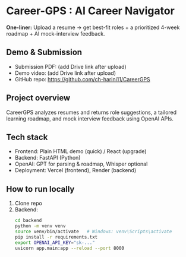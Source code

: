 # Career-GPS : AI Career Navigator

**One-liner:** Upload a resume → get best-fit roles + a prioritized 4-week roadmap + AI mock-interview feedback.

## Demo & Submission
- Submission PDF: (add Drive link after upload)
- Demo video: (add Drive link after upload)
- GitHub repo: https://github.com/ch-harini11/CareerGPS

## Project overview
CareerGPS analyzes resumes and returns role suggestions, a tailored learning roadmap, and mock interview feedback using OpenAI APIs.

## Tech stack
- Frontend: Plain HTML demo (quick) / React (upgrade)
- Backend: FastAPI (Python)
- OpenAI: GPT for parsing & roadmap, Whisper optional
- Deployment: Vercel (frontend), Render (backend)

## How to run locally
1. Clone repo
2. Backend:
   ```bash
   cd backend
   python -m venv venv
   source venv/bin/activate   # Windows: venv\Scripts\activate
   pip install -r requirements.txt
   export OPENAI_API_KEY="sk-..."
   uvicorn app.main:app --reload --port 8000

